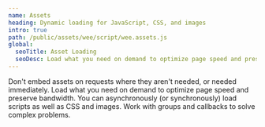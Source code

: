 ```yaml
---
name: Assets
heading: Dynamic loading for JavaScript, CSS, and images
intro: true
path: /public/assets/wee/script/wee.assets.js
global:
  seoTitle: Asset Loading
  seoDesc: Load what you need on demand to optimize page speed and preserve bandwidth with Wee's asset loader.
---
```


Don't embed assets on requests where they aren't needed, or needed immediately. Load what you need on demand to optimize page speed and preserve bandwidth. You can asynchronously (or synchronously) load scripts as well as CSS and images. Work with groups and callbacks to solve complex problems.